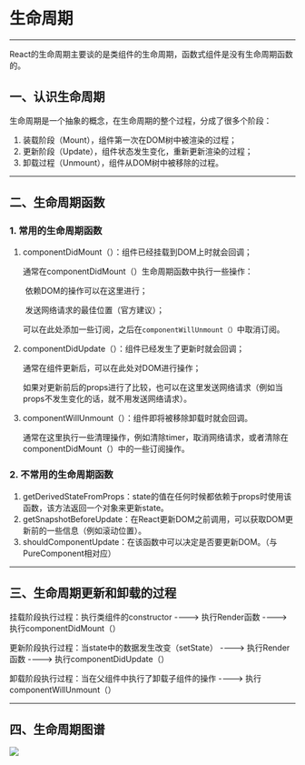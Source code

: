 # 生命周期

---

React的生命周期主要谈的是类组件的生命周期，函数式组件是没有生命周期函数的。

## 一、认识生命周期

生命周期是一个抽象的概念，在生命周期的整个过程，分成了很多个阶段：

1. 装载阶段（Mount），组件第一次在DOM树中被渲染的过程；
2. 更新阶段（Update），组件状态发生变化，重新更新渲染的过程；
3. 卸载过程（Unmount），组件从DOM树中被移除的过程。

---

## 二、生命周期函数

### 1. 常用的生命周期函数

1. componentDidMount（）：组件已经挂载到DOM上时就会回调；

   通常在componentDidMount（）生命周期函数中执行一些操作：

   ​	依赖DOM的操作可以在这里进行；

   ​	发送网络请求的最佳位置（官方建议）；

   ​	可以在此处添加一些订阅，之后在`componentWillUnmount（）`中取消订阅。

2. componentDidUpdate（）：组件已经发生了更新时就会回调；

   通常在组件更新后，可以在此处对DOM进行操作；

   如果对更新前后的props进行了比较，也可以在这里发送网络请求（例如当props不发生变化的话，就不用发送网络请求）。

3. componentWillUnmount（）：组件即将被移除卸载时就会回调。

   通常在这里执行一些清理操作，例如清除timer，取消网络请求，或者清除在componentDidMount（）中的一些订阅操作。

### 2. 不常用的生命周期函数

1. getDerivedStateFromProps：state的值在任何时候都依赖于props时使用该函数，该方法返回一个对象来更新state。
2. getSnapshotBeforeUpdate：在React更新DOM之前调用，可以获取DOM更新前的一些信息（例如滚动位置）。
3. shouldComponentUpdate：在该函数中可以决定是否要更新DOM。（与PureComponent相对应）

---

## 三、生命周期更新和卸载的过程

挂载阶段执行过程：执行类组件的constructor    ---->    执行Render函数    ---->    执行componentDidMount（）

更新阶段执行过程：当state中的数据发生改变（setState）    ---->    执行Render函数    ---->    执行componentDidUpdate（）

卸载阶段执行过程：当在父组件中执行了卸载子组件的操作    ---->    执行componentWillUnmount（）

---

## 四、生命周期图谱

![](https://projects.wojtekmaj.pl/react-lifecycle-methods-diagram)
